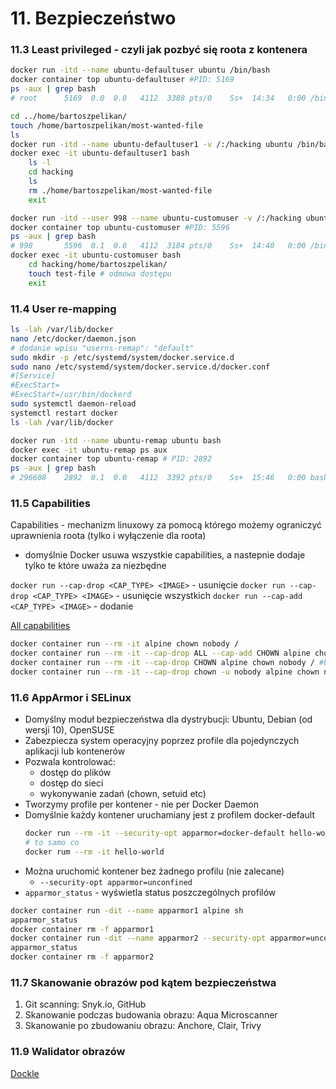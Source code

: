 # 11. Bezpieczeństwo

### 11.3 Least privileged - czyli jak pozbyć się roota z kontenera
```bash
docker run -itd --name ubuntu-defaultuser ubuntu /bin/bash
docker container top ubuntu-defaultuser #PID: 5169
ps -aux | grep bash
# root      5169  0.0  0.0   4112  3388 pts/0    Ss+  14:34   0:00 /bin/bash

cd ../home/bartoszpelikan/
touch /home/bartoszpelikan/most-wanted-file
ls
docker run -itd --name ubuntu-defaultuser1 -v /:/hacking ubuntu /bin/bash
docker exec -it ubuntu-defaultuser1 bash
    ls -l
    cd hacking 
    ls
    rm ./home/bartoszpelikan/most-wanted-file
    exit

docker run -itd --user 998 --name ubuntu-customuser -v /:/hacking ubuntu /bin/bash
docker container top ubuntu-customuser #PID: 5596
ps -aux | grep bash
# 998       5596  0.1  0.0   4112  3184 pts/0    Ss+  14:40   0:00 /bin/bash
docker exec -it ubuntu-customuser bash
    cd hacking/home/bartoszpelikan/
    touch test-file # odmowa dostępu
    exit
```

### 11.4 User re-mapping
```bash
ls -lah /var/lib/docker
nano /etc/docker/daemon.json
# dodanie wpisu "userns-remap": "default"
sudo mkdir -p /etc/systemd/system/docker.service.d
sudo nano /etc/systemd/system/docker.service.d/docker.conf
#[Service]
#ExecStart=
#ExecStart=/usr/bin/dockerd
sudo systemctl daemon-reload
systemctl restart docker
ls -lah /var/lib/docker

docker run -itd --name ubuntu-remap ubuntu bash
docker exec -it ubuntu-remap ps aux
docker container top ubuntu-remap # PID: 2892
ps -aux | grep bash
# 296608    2892  0.1  0.0   4112  3392 pts/0    Ss+  15:46   0:00 bash
```

### 11.5 Capabilities

Capabilities - mechanizm linuxowy za pomocą którego możemy ograniczyć uprawnienia roota (tylko i wyłączenie dla roota)
* domyślnie Docker usuwa wszystkie capabilities, a nastepnie dodaje tylko te które uważa za niezbędne

`docker run --cap-drop <CAP_TYPE> <IMAGE>` - usunięcie
`docker run --cap-drop <CAP_TYPE> <IMAGE>` - usunięcie wszystkich
`docker run --cap-add <CAP_TYPE> <IMAGE>` - dodanie

[All capabilities](https://man7.org/linux/man-pages/man7/capabilities.7.html)

```bash
docker container run --rm -it alpine chown nobody /
docker container run --rm -it --cap-drop ALL --cap-add CHOWN alpine chown nobody /
docker container run --rm -it --cap-drop CHOWN alpine chown nobody / #błąd
docker container run --rm -it --cap-drop chown -u nobody alpine chown nobody / #błąd - nie ma możliwości aby dodać capabilities innemu użytkownikowi niż rootddd
```

### 11.6 AppArmor i SELinux

* Domyślny moduł bezpieczeństwa dla dystrybucji: Ubuntu, Debian (od wersji 10), OpenSUSE
* Zabezpiecza system operacyjny poprzez profile dla pojedynczych aplikacji lub kontenerów
* Pozwala kontrolować:
    * dostęp do plików
    * dostęp do sieci
    * wykonywanie zadań (chown, setuid etc)
* Tworzymy profile per kontener - nie per Docker Daemon
* Domyślnie każdy kontener uruchamiany jest z profilem docker-default
    ```bash
    docker run --rm -it --security-opt apparmor=docker-default hello-world
    # to samo co
    docker rum --rm -it hello-world
    ```
* Można uruchomić kontener bez żadnego profilu (nie zalecane)
    * `--security-opt apparmor=unconfined`
* `apparmor_status` - wyświetla status poszczególnych profilów

```bash
docker container run -dit --name apparmor1 alpine sh
apparmor_status
docker container rm -f apparmor1
docker container run -dit --name apparmor2 --security-opt apparmor=unconfined alpine sh
apparmor_status
docker container rm -f apparmor2
```
### 11.7 Skanowanie obrazów pod kątem bezpieczeństwa

1. Git scanning: Snyk.io, GitHub
2. Skanowanie podczas budowania obrazu: Aqua Microscanner
3. Skanowanie po zbudowaniu obrazu: Anchore, Clair, Trivy

### 11.9 Walidator obrazów

[Dockle](https://github.com/goodwithtech/dockle)
